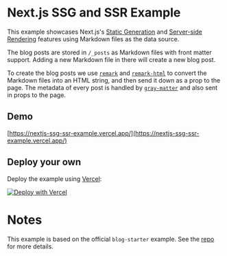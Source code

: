 # Next.js SSG and SSR Example

This example showcases Next.js's [Static Generation](https://nextjs.org/docs/basic-features/data-fetching#getstaticprops-static-generation) and [Server-side Rendering](https://nextjs.org/docs/basic-features/data-fetching#getserversideprops-server-side-rendering) features using Markdown files as the data source.

The blog posts are stored in `/_posts` as Markdown files with front matter support. Adding a new Markdown file in there will create a new blog post.

To create the blog posts we use [`remark`](https://github.com/remarkjs/remark) and [`remark-html`](https://github.com/remarkjs/remark-html) to convert the Markdown files into an HTML string, and then send it down as a prop to the page. The metadata of every post is handled by [`gray-matter`](https://github.com/jonschlinkert/gray-matter) and also sent in props to the page.

## Demo

[https://nextjs-ssg-ssr-example.vercel.app/](https://nextjs-ssg-ssr-example.vercel.app/)

## Deploy your own

Deploy the example using [Vercel](https://vercel.com):

[![Deploy with Vercel](https://vercel.com/button)](https://vercel.com/new/git/external?repository-url=https://github.com/ronsj/nextjs-ssg-ssr-exampler&project-name=nextjs-ssg-ssr-example&repository-name=nextjs-ssg-ssr-example)
# Notes

This example is based on the official `blog-starter` example. See the [repo](https://github.com/vercel/next.js/tree/canary/examples/blog-starter) for more details.
